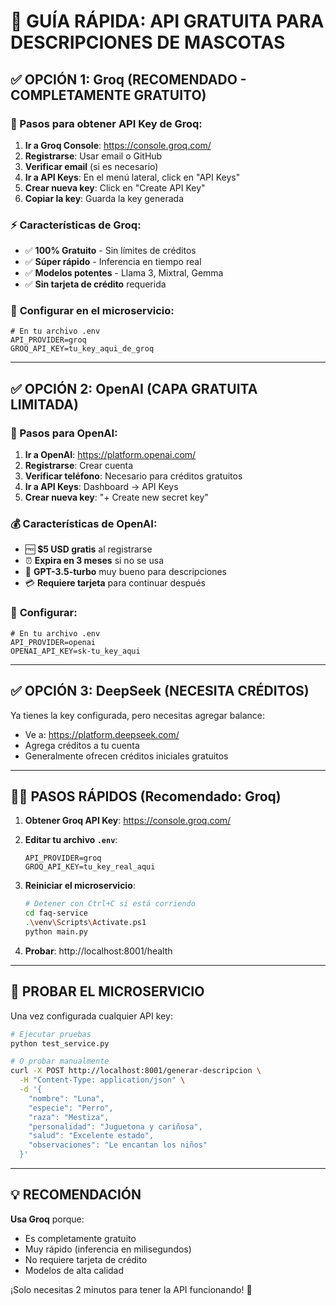 # 🚀 GUÍA RÁPIDA: API GRATUITA PARA DESCRIPCIONES DE MASCOTAS

## ✅ **OPCIÓN 1: Groq (RECOMENDADO - COMPLETAMENTE GRATUITO)**

### 📝 Pasos para obtener API Key de Groq:

1. **Ir a Groq Console**: https://console.groq.com/
2. **Registrarse**: Usar email o GitHub
3. **Verificar email** (si es necesario)
4. **Ir a API Keys**: En el menú lateral, click en "API Keys"
5. **Crear nueva key**: Click en "Create API Key"
6. **Copiar la key**: Guarda la key generada

### ⚡ **Características de Groq:**

- ✅ **100% Gratuito** - Sin límites de créditos
- ✅ **Súper rápido** - Inferencia en tiempo real
- ✅ **Modelos potentes** - Llama 3, Mixtral, Gemma
- ✅ **Sin tarjeta de crédito** requerida

### 🔧 **Configurar en el microservicio:**

```env
# En tu archivo .env
API_PROVIDER=groq
GROQ_API_KEY=tu_key_aqui_de_groq
```

---

## ✅ **OPCIÓN 2: OpenAI (CAPA GRATUITA LIMITADA)**

### 📝 Pasos para OpenAI:

1. **Ir a OpenAI**: https://platform.openai.com/
2. **Registrarse**: Crear cuenta
3. **Verificar teléfono**: Necesario para créditos gratuitos
4. **Ir a API Keys**: Dashboard → API Keys
5. **Crear nueva key**: "+ Create new secret key"

### 💰 **Características de OpenAI:**

- 🆓 **$5 USD gratis** al registrarse
- ⏰ **Expira en 3 meses** si no se usa
- 🎯 **GPT-3.5-turbo** muy bueno para descripciones
- 💳 **Requiere tarjeta** para continuar después

### 🔧 **Configurar:**

```env
# En tu archivo .env
API_PROVIDER=openai
OPENAI_API_KEY=sk-tu_key_aqui
```

---

## ✅ **OPCIÓN 3: DeepSeek (NECESITA CRÉDITOS)**

Ya tienes la key configurada, pero necesitas agregar balance:

- Ve a: https://platform.deepseek.com/
- Agrega créditos a tu cuenta
- Generalmente ofrecen créditos iniciales gratuitos

---

## 🏃‍♂️ **PASOS RÁPIDOS (Recomendado: Groq)**

1. **Obtener Groq API Key**: https://console.groq.com/
2. **Editar tu archivo `.env`**:
   ```env
   API_PROVIDER=groq
   GROQ_API_KEY=tu_key_real_aqui
   ```
3. **Reiniciar el microservicio**:

   ```bash
   # Detener con Ctrl+C si está corriendo
   cd faq-service
   .\venv\Scripts\Activate.ps1
   python main.py
   ```

4. **Probar**: http://localhost:8001/health

---

## 🧪 **PROBAR EL MICROSERVICIO**

Una vez configurada cualquier API key:

```bash
# Ejecutar pruebas
python test_service.py

# O probar manualmente
curl -X POST http://localhost:8001/generar-descripcion \
  -H "Content-Type: application/json" \
  -d '{
    "nombre": "Luna",
    "especie": "Perro",
    "raza": "Mestiza",
    "personalidad": "Juguetona y cariñosa",
    "salud": "Excelente estado",
    "observaciones": "Le encantan los niños"
  }'
```

---

## 💡 **RECOMENDACIÓN**

**Usa Groq** porque:

- Es completamente gratuito
- Muy rápido (inferencia en milisegundos)
- No requiere tarjeta de crédito
- Modelos de alta calidad

¡Solo necesitas 2 minutos para tener la API funcionando! 🚀

